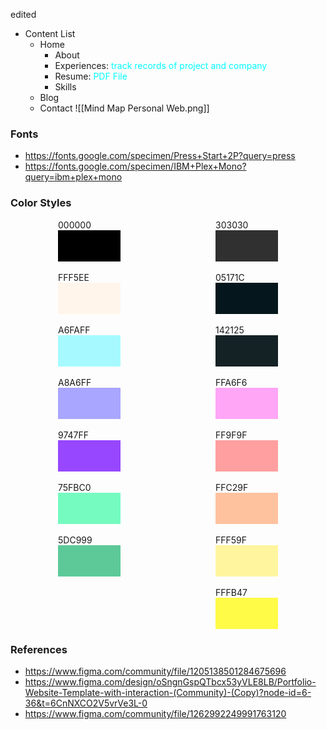 edited 
- Content List
	- Home
		- About
		- Experiences: <span style="color: aqua">track records of project and company</span>
		- Resume: <span style="color: aqua">PDF File</span>
		- Skills
	- Blog
	- Contact
![[Mind Map Personal Web.png]]
### Fonts
- https://fonts.google.com/specimen/Press+Start+2P?query=press
- https://fonts.google.com/specimen/IBM+Plex+Mono?query=ibm+plex+mono


### Color Styles
<div style="display: flex; justify-content: space-around;">
	<div>
		000000
		<div style="background:#000000; height: 50px;  width: 100px"></div>
		<br> 
		FFF5EE
		<div style="background:#FFF5EA; height: 50px;  width: 100px"></div>
		<br>
		A6FAFF
		<div style="background:#A6FAFF; height: 50px;  width: 100px"></div>
		<br>
		A8A6FF
		<div style="background:#A8A6FF; height: 50px;  width: 100px"></div>
		<br>
		9747FF
		<div style="background:#9747FF; height: 50px;  width: 100px"></div>
		<br>
		75FBC0
		<div style="background:#75FBC0; height: 50px;  width: 100px"></div>
		<br>
		5DC999
		<div style="background:#5DC999; height: 50px;  width: 100px"></div>
	</div>
	<div>
		303030
		<div style="background:#303030; height: 50px;  width: 100px"></div>
		<br>
		05171C
		<div style="background:#05171C; height: 50px;  width: 100px"></div>
		<br>
		142125
		<div style="background:#142125; height: 50px;  width: 100px"></div>
		<br>
		FFA6F6
		<div style="background:#FFA6F6; height: 50px;  width: 100px"></div>
		<br>
		FF9F9F
		<div style="background:#FF9F9F; height: 50px;  width: 100px"></div>
		<br>
		FFC29F
		<div style="background:#FFC29F; height: 50px;  width: 100px"></div>
		<br>
		FFF59F
		<div style="background:#FFF59F; height: 50px;  width: 100px"></div>
		<br>
		FFFB47
		<div style="background:#FFFB47; height: 50px;  width: 100px"></div>
	</div>
</div>

### References
- https://www.figma.com/community/file/1205138501284675696
- https://www.figma.com/design/oSngnGspQTbcx53yVLE8LB/Portfolio-Website-Template-with-interaction-(Community)-(Copy)?node-id=6-36&t=6CnNXCO2V5vrVe3L-0
- https://www.figma.com/community/file/1262992249991763120



